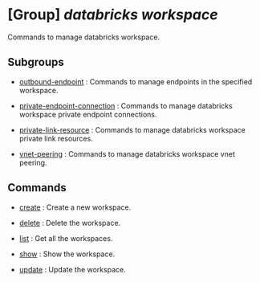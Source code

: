 # [Group] _databricks workspace_

Commands to manage databricks workspace.

## Subgroups

- [outbound-endpoint](/Commands/databricks/workspace/outbound-endpoint/readme.md)
: Commands to manage endpoints in the specified workspace.

- [private-endpoint-connection](/Commands/databricks/workspace/private-endpoint-connection/readme.md)
: Commands to manage databricks workspace private endpoint connections.

- [private-link-resource](/Commands/databricks/workspace/private-link-resource/readme.md)
: Commands to manage databricks workspace private link resources.

- [vnet-peering](/Commands/databricks/workspace/vnet-peering/readme.md)
: Commands to manage databricks workspace vnet peering.

## Commands

- [create](/Commands/databricks/workspace/_create.md)
: Create a new workspace.

- [delete](/Commands/databricks/workspace/_delete.md)
: Delete the workspace.

- [list](/Commands/databricks/workspace/_list.md)
: Get all the workspaces.

- [show](/Commands/databricks/workspace/_show.md)
: Show the workspace.

- [update](/Commands/databricks/workspace/_update.md)
: Update the workspace.
